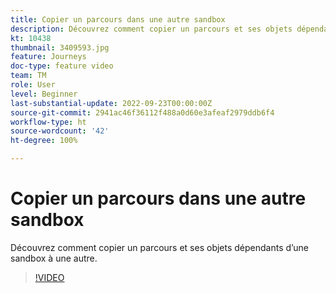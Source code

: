 ```yaml
---
title: Copier un parcours dans une autre sandbox
description: Découvrez comment copier un parcours et ses objets dépendants d’une sandbox à une autre.
kt: 10438
thumbnail: 3409593.jpg
feature: Journeys
doc-type: feature video
team: TM
role: User
level: Beginner
last-substantial-update: 2022-09-23T00:00:00Z
source-git-commit: 2941ac46f36112f488a0d60e3afeaf2979ddb6f4
workflow-type: ht
source-wordcount: '42'
ht-degree: 100%

---
```



# Copier un parcours dans une autre sandbox

Découvrez comment copier un parcours et ses objets dépendants d’une sandbox à une autre.

>[!VIDEO](https://video.tv.adobe.com/v/3409593?quality=12)
